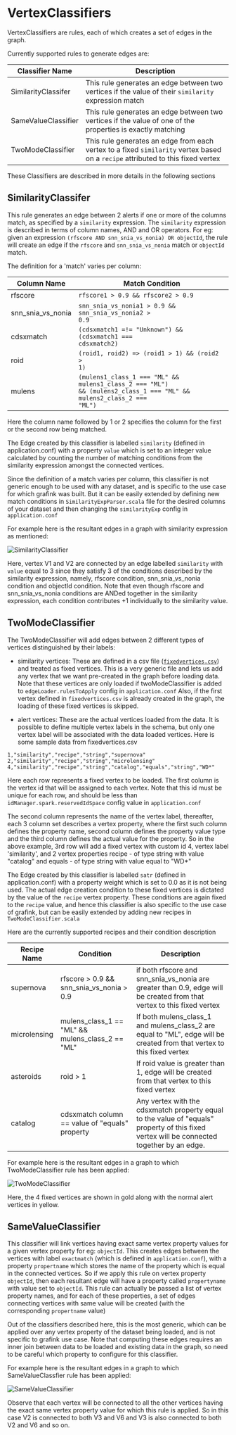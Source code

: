 # VertexClassifiers

VertexClassifiers are rules, each of which creates a set of edges in the graph.

Currently supported rules to generate edges are:

| Classifier Name | Description |
|-----------------|-------------|
| SimilarityClassifer | This rule generates an edge between two vertices if the value of their `similarity` expression match |
| SameValueClassifier | This rule generates an edge between two vertices if the value of one of the properties is exactly matching |
| TwoModeClassifier | This rule generates an edge from each vertex to a fixed `similarity` vertex based on a `recipe` attributed to this fixed vertex |

These Classifiers are described in more details in the following sections

<div id="similarityclassifier" />
 
## SimilarityClassifer

This rule generates an edge between 2 alerts if one or more of the columns match,
as specified by a ```similarity``` expression.
The ```similarity``` expression is described in terms of column names, AND and OR operators.
For eg: given an expression ```(rfscore AND snn_snia_vs_nonia) OR objectId```, the rule will create an edge if
the ```rfscore``` and ```snn_snia_vs_nonia``` match or ```objectId``` match.

The definition for a 'match' varies per column:

| Column Name | Match Condition |
|-------------|-----------------|
|rfscore|<code>rfscore1 > 0.9 && rfscore2 > 0.9</code>|
|snn_snia_vs_nonia|<code>snn_snia_vs_nonia1 > 0.9 && snn_snia_vs_nonia2 > 0.9</code>|
|cdsxmatch|<code>(cdsxmatch1 =!= "Unknown") && (cdsxmatch1 === cdsxmatch2)</code>|
|roid|<code>(roid1, roid2) => (roid1 > 1) && (roid2 > 1)</code>|
|mulens|<code>(mulens1_class_1 === "ML" && mulens1_class_2 === "ML") && (mulens2_class_1 === "ML" && mulens2_class_2 === "ML")</code>|

Here the column name followed by 1 or 2 specifies the column for the first or the second row being matched.

The Edge created by this classifier is labelled ```similarity``` (defined in application.conf) with a property ```value``` which is set to an integer value calculated
by counting the number of matching conditions from the similarity expression amongst the connected vertices.

Since the definition of a match varies per column, this classifier is not generic enough to be used with any dataset, and is specific
to the use case for which grafink was built. But it can be easily extended by defining new match conditions in ```SimilarityExpParser.scala``` file
for the desired columns of your dataset and then changing the ```similarityExp``` config in ```application.conf```

For example here is the resultant edges in a graph with similarity expression as mentioned:

![SimilarityClassifier](http://www.plantuml.com/plantuml/proxy?cache=no&src=https://raw.githubusercontent.com/astrolabsoftware/grafink/master/docs/classifiers/similarityclassifier.puml)

Here, vertex V1 and V2 are connected by an edge labelled ```similarity``` with ```value``` equal to 3 since they satisfy 3 of the conditions
described by the similarity expression, namely, rfscore condition, snn_snia_vs_nonia condition and objectId condition.
Note that even though rfscore and snn_snia_vs_nonia conditions are ANDed together in the similarity expression, each condition contributes +1 individually to the similarity value.

<div id="twomodeclassifier" />

## TwoModeClassifier

The TwoModeClassifier will add edges between 2 different types of vertices distinguished by their labels:

- similarity vertices: These are defined in a csv file ([```fixedvertices.csv```](../../core/src/main/resources/fixedvertices.csv)) and treated as fixed vertices. This is a very generic file and lets us add any vertex that we want pre-created in the graph before loading data.
Note that these vertices are only loaded if twoModeClassifier is added to ```edgeLoader.rulesToApply``` config in ```application.conf```
Also, if the first vertex defined in ```fixedvertices.csv``` is already created in the graph, the loading of these fixed vertices is skipped.

- alert vertices: These are the actual vertices loaded from the data. It is possible to define multiple vertex labels in the schema, but only one vertex label will be associated with the data loaded vertices.
Here is some sample data from fixedvertices.csv

```csv
1,"similarity","recipe","string","supernova"
2,"similarity","recipe","string","microlensing"
4,"similarity","recipe","string","catalog","equals","string","WD*"
```
Here each row represents a fixed vertex to be loaded. The first column is the vertex id that will be assigned to each vertex.
Note that this id must be unique for each row, and should be less than ```idManager.spark.reservedIdSpace``` config value in ```application.conf```

The second column represents the name of the vertex label, thereafter, each 3 column set describes a vertex property,
where the first such column defines the property name, second column defines the property value type and the third column defines the actual value for the property.
So in the above example,
3rd row will add a fixed vertex with custom id 4, vertex label 'similarity', and 2 vertex properties
recipe - of type string with value "catalog"
and
equals - of type string with value equal to "WD*"

The Edge created by this classifier is labelled ```satr``` (defined in application.conf) with a property weight which is set to 0.0 as it is not being used.
The actual edge creation condition to these fixed vertices is dictated by the value of the ```recipe``` vertex property.
These conditions are again fixed to the ```recipe``` value, and hence this classifier is also specific to the use case of grafink,
but can be easily extended by adding new recipes in ```TwoModeClassifier.scala```

Here are the currently supported recipes and their condition description

| Recipe Name | Condition | Description |
|-------------|-----------|-------------|
| supernova | rfscore > 0.9 && snn_snia_vs_nonia > 0.9 | if both rfscore and snn_snia_vs_nonia are greater than 0.9, edge will be created from that vertex to this fixed vertex |
| microlensing | mulens_class_1 == "ML" && mulens_class_2 == "ML" | If both mulens_class_1 and mulens_class_2 are equal to "ML", edge will be created from that vertex to this fixed vertex |
| asteroids | roid > 1 | If roid value is greater than 1, edge will be created from that vertex to this fixed vertex |
| catalog | cdsxmatch column == value of "equals" property | Any vertex with the cdsxmatch property equal to the value of "equals" property of this fixed vertex will be connected together by an edge. |

For example here is the resultant edges in a graph to which TwoModeClassifier rule has been applied:

![TwoModeClassifier](http://www.plantuml.com/plantuml/proxy?cache=no&src=https://raw.githubusercontent.com/astrolabsoftware/grafink/master/docs/classifiers/twomodeclassifier.puml)

Here, the 4 fixed vertices are shown in gold along with the normal alert vertices in yellow.

<div id="samevalueclassifier" />

## SameValueClassifier

This classifier will link vertices having exact same vertex property values for a given vertex property for eg: ```objectId```.
This creates edges between the vertices with label ```exactmatch``` (which is defined in ```application.conf```), with a property ```propertname``` which stores the name of the property which is equal in the connected vertices. So if we apply this rule on vertex property ```objectId```, then
each resultant edge will have a property called ```propertyname``` with value set to ```objectId```.
This rule can actually be passed a list of vertex property names, and for each of these properties, a set of edges connecting vertices with same value will be created (with the corresponding ```propertname``` value)

Out of the classifiers described here, this is the most generic, which can be applied over any vertex property of the dataset being loaded, and is not specific to grafink use case.
Note that computing these edges requires an inner join between data to be loaded and existing data in the graph, so need to be careful which property to configure for this classifier.

For example here is the resultant edges in a graph to which SameValueClassfier rule has been applied:

![SameValueClassifier](http://www.plantuml.com/plantuml/proxy?cache=no&src=https://raw.githubusercontent.com/astrolabsoftware/grafink/master/docs/classifiers/samevalueclassifier.puml)

Observe that each vertex will be connected to all the other vertices having the exact same vertex property value for which this rule is applied.
So in this case V2 is connected to both V3 and V6 and V3 is also connected to both V2 and V6 and so on.
